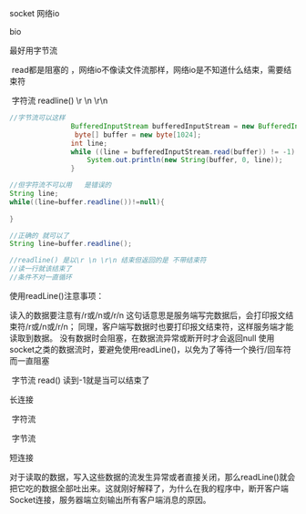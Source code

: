 socket 网络io

bio

最好用字节流

​	read都是阻塞的 ，网络io不像读文件流那样，网络io是不知道什么结束，需要结束符

​	字符流  readline()  \r   \n  \r\n

```java
//字节流可以这样
               BufferedInputStream bufferedInputStream = new BufferedInputStream(socket.getInputStream());
                byte[] buffer = new byte[1024];
               int line;
               while ((line = bufferedInputStream.read(buffer)) != -1) {
                   System.out.println(new String(buffer, 0, line));
               }

//但字符流不可以用   是错误的 
String line;
while((line=buffer.readline())!=null){
    
}

//正确的 就可以了
String line=buffer.readline();

//readline() 是以\r \n \r\n 结束但返回的是 不带结束符
//读一行就该结束了
//条件不对一直循环 
```



使用readLine()注意事项：

读入的数据要注意有/r或/n或/r/n
这句话意思是服务端写完数据后，会打印报文结束符/r或/n或/r/n；
同理，客户端写数据时也要打印报文结束符，这样服务端才能读取到数据。
没有数据时会阻塞，在数据流异常或断开时才会返回null
使用socket之类的数据流时，要避免使用readLine()，以免为了等待一个换行/回车符而一直阻塞

​	字节流  read() 读到-1就是当可以结束了

长连接

​	字符流

​	字节流

短连接

对于读取的数据，写入这些数据的流发生异常或者直接关闭，那么readLine()就会把它吃的数据全部吐出来。这就刚好解释了，为什么在我的程序中，断开客户端Socket连接，服务器端立刻输出所有客户端消息的原因。